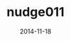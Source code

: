 ---
title: nudge011
articlename: Using Default Options Within the Electronic Health Record to Increase the Prescribing of Generic-Equivalent Medications - A Quasi-experimental Study
date: 2014-11-18
authors: Mitesh S. Patel, MD, MBA, MS; Susan Day, MD, MPH; Dylan S. Small, PhD; John T. Howell III, MD; Gillian L. Lautenbach, MD; Eliot H. Nierman, MD; Kevin G. Volpp, MD, PhD
source: 'https://annals.org/aim/fullarticle/1935742/using-default-options-within-electronic-health-record-increase-prescribing-generic'
journal: AIM
topic: Nudges
spotlight: false
---